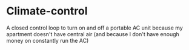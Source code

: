 # Climate-control
A closed control loop to turn on and off a portable AC unit because my apartment doesn't have central air (and because I don't have enough money on constantly run the AC) 
